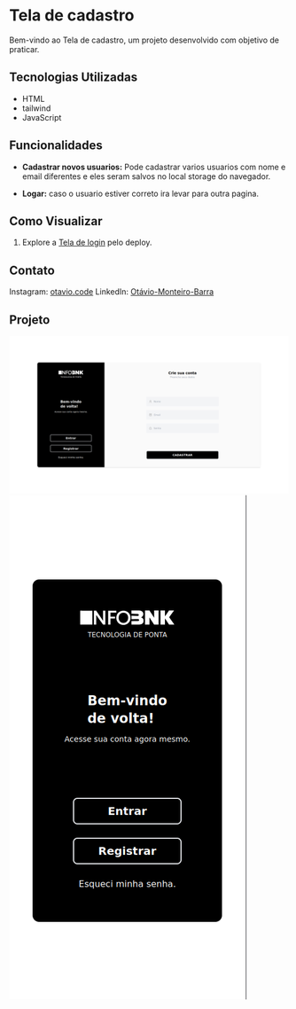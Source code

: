 # Tela de cadastro

Bem-vindo ao Tela de cadastro, um projeto desenvolvido com objetivo de praticar.

## Tecnologias Utilizadas

- HTML
- tailwind
- JavaScript

## Funcionalidades

- **Cadastrar novos usuarios:** Pode cadastrar varios usuarios com nome e email diferentes e eles seram salvos no local storage do navegador.

- **Logar:** caso o usuario estiver correto ira levar para outra pagina.

## Como Visualizar

1. Explore a [Tela de login](https://glistening-pasca-7fd5a1.netlify.app/) pelo deploy.

## Contato

Instagram: [otavio.code](https://www.instagram.com/otavio.code/)
LinkedIn: [Otávio-Monteiro-Barra](https://www.linkedin.com/in/ot%C3%A1vio-monteiro-barra/)

## Projeto

<img title="Capa Desktop" alt="Capa Desktop" src="./src/imgs/telaLoginDesktop.png">
<img title="Capa Desktop" alt="Capa Desktop" src="./src/imgs/telaLoginMobile.png">
